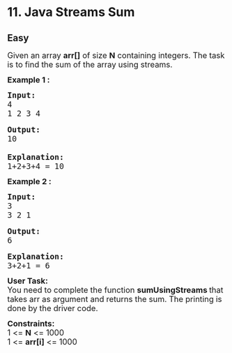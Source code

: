 # 11. Java Streams Sum
## Easy
<div class="problem-statement">
                <p></p><p><span style="font-size:18px">Given an array <strong>arr[]</strong> of size <strong>N</strong> containing integers. The task is to find the sum of the array using streams.</span></p>

<p><strong><span style="font-size:18px">Example 1 :</span></strong></p>

<pre><span style="font-size:18px"><strong>Input:</strong>
4
1 2 3 4
</span>
<span style="font-size:18px"><strong>Output:</strong>
10

<strong>Explanation:</strong></span>
<span style="font-size:18px">1+2+3+4 = 10</span></pre>

<p><strong><span style="font-size:18px">Example 2&nbsp;:</span></strong></p>

<pre><span style="font-size:18px"><strong>Input:</strong>
3
3 2 1</span>

<span style="font-size:18px"><strong>Output:</strong>
6</span>

<span style="font-size:18px"><strong>Explanation:</strong></span>
<span style="font-size:18px">3+2+1 = 6</span></pre>

<p><span style="font-size:18px"><strong>User Task:</strong><br>
You need to complete the function <strong>sumUsingStreams </strong>that takes arr as argument and returns the sum. The printing is done by the driver code.</span></p>

<p><span style="font-size:18px"><strong>Constraints:</strong><br>
1 &lt;= <strong>N</strong> &lt;= 1000<br>
1 &lt;= <strong>arr[i]</strong> &lt;= 1000</span></p>
 <p></p>
            </div>